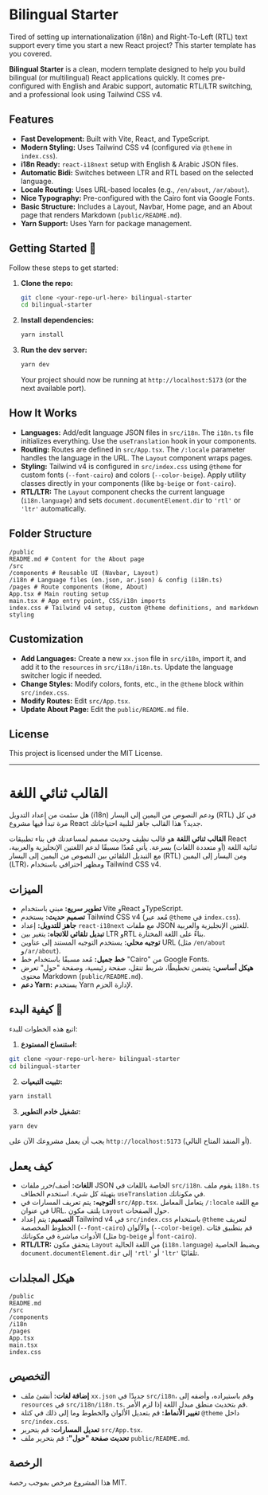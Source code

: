 # Bilingual Starter

Tired of setting up internationalization (i18n) and Right-To-Left (RTL) text support every time you start a new React project? This starter template has you covered.

**Bilingual Starter** is a clean, modern template designed to help you build bilingual (or multilingual) React applications quickly. It comes pre-configured with English and Arabic support, automatic RTL/LTR switching, and a professional look using Tailwind CSS v4.

## Features

- **Fast Development:** Built with Vite, React, and TypeScript.
- **Modern Styling:** Uses Tailwind CSS v4 (configured via `@theme` in `index.css`).
- **i18n Ready:** `react-i18next` setup with English & Arabic JSON files.
- **Automatic Bidi:** Switches between LTR and RTL based on the selected language.
- **Locale Routing:** Uses URL-based locales (e.g., `/en/about`, `/ar/about`).
- **Nice Typography:** Pre-configured with the Cairo font via Google Fonts.
- **Basic Structure:** Includes a Layout, Navbar, Home page, and an About page that renders Markdown (`public/README.md`).
- **Yarn Support:** Uses Yarn for package management.

## Getting Started 🚀

Follow these steps to get started:

1. **Clone the repo:**

   ```bash
   git clone <your-repo-url-here> bilingual-starter
   cd bilingual-starter
   ```

2. **Install dependencies:**

   ```bash
   yarn install
   ```

3. **Run the dev server:**

   ```bash
   yarn dev
   ```

   Your project should now be running at `http://localhost:5173` (or the next available port).

## How It Works

- **Languages:** Add/edit language JSON files in `src/i18n`. The `i18n.ts` file initializes everything. Use the `useTranslation` hook in your components.
- **Routing:** Routes are defined in `src/App.tsx`. The `/:locale` parameter handles the language in the URL. The `Layout` component wraps pages.
- **Styling:** Tailwind v4 is configured in `src/index.css` using `@theme` for custom fonts (`--font-cairo`) and colors (`--color-beige`). Apply utility classes directly in your components (like `bg-beige` or `font-cairo`).
- **RTL/LTR:** The `Layout` component checks the current language (`i18n.language`) and sets `document.documentElement.dir` to `'rtl'` or `'ltr'` automatically.

## Folder Structure

```
/public
README.md # Content for the About page
/src
/components # Reusable UI (Navbar, Layout)
/i18n # Language files (en.json, ar.json) & config (i18n.ts)
/pages # Route components (Home, About)
App.tsx # Main routing setup
main.tsx # App entry point, CSS/i18n imports
index.css # Tailwind v4 setup, custom @theme definitions, and markdown styling
```

## Customization

- **Add Languages:** Create a new `xx.json` file in `src/i18n`, import it, and add it to the `resources` in `src/i18n/i18n.ts`. Update the language switcher logic if needed.
- **Change Styles:** Modify colors, fonts, etc., in the `@theme` block within `src/index.css`.
- **Modify Routes:** Edit `src/App.tsx`.
- **Update About Page:** Edit the `public/README.md` file.

## License

This project is licensed under the MIT License.

---

# القالب ثنائي اللغة

هل سئمت من إعداد التدويل (i18n) ودعم النصوص من اليمين إلى اليسار (RTL) في كل مرة تبدأ فيها مشروع React جديد؟ هذا القالب جاهز لتلبية احتياجاتك.

**القالب ثنائي اللغة** هو قالب نظيف وحديث مصمم لمساعدتك في بناء تطبيقات React ثنائية اللغة (أو متعددة اللغات) بسرعة. يأتي مُعدًا مسبقًا لدعم اللغتين الإنجليزية والعربية، مع التبديل التلقائي بين النصوص من اليمين إلى اليسار (RTL) ومن اليسار إلى اليمين (LTR)، ومظهر احترافي باستخدام Tailwind CSS v4.

## الميزات

- **تطوير سريع:** مبني باستخدام Vite وReact وTypeScript.
- **تصميم حديث:** يستخدم Tailwind CSS v4 (مُعد عبر `@theme` في `index.css`).
- **جاهز للتدويل:** إعداد `react-i18next` مع ملفات JSON للغتين الإنجليزية والعربية.
- **تبديل تلقائي للاتجاه:** يتغير بين LTR وRTL بناءً على اللغة المختارة.
- **توجيه محلي:** يستخدم التوجيه المستند إلى عناوين URL (مثل `/en/about` و`/ar/about`).
- **خط جميل:** مُعد مسبقًا باستخدام خط "Cairo" من Google Fonts.
- **هيكل أساسي:** يتضمن تخطيطًا، شريط تنقل، صفحة رئيسية، وصفحة "حول" تعرض محتوى Markdown (`public/README.md`).
- **دعم Yarn:** يستخدم Yarn لإدارة الحزم.

## كيفية البدء 🚀

اتبع هذه الخطوات للبدء:

1. **استنساخ المستودع:**

```bash
git clone <your-repo-url-here> bilingual-starter
cd bilingual-starter
```

2. **تثبيت التبعيات:**

```bash
yarn install
```

3. **تشغيل خادم التطوير:**

```bash
yarn dev
```

يجب أن يعمل مشروعك الآن على `http://localhost:5173` (أو المنفذ المتاح التالي).

## كيف يعمل

- **اللغات:** أضف/حرر ملفات JSON الخاصة باللغات في `src/i18n`. يقوم ملف `i18n.ts` بتهيئة كل شيء. استخدم الخطاف `useTranslation` في مكوناتك.
- **التوجيه:** يتم تعريف المسارات في `src/App.tsx`. يتعامل المعامل `/:locale` مع اللغة في عنوان URL. يلتف مكون `Layout` حول الصفحات.
- **التصميم:** يتم إعداد Tailwind v4 في `src/index.css` باستخدام `@theme` لتعريف الخطوط المخصصة (`--font-cairo`) والألوان (`--color-beige`). قم بتطبيق فئات الأدوات مباشرة في مكوناتك (مثل `bg-beige` أو `font-cairo`).
- **RTL/LTR:** يتحقق مكون `Layout` من اللغة الحالية (`i18n.language`) ويضبط الخاصية `document.documentElement.dir` إلى `'rtl'` أو `'ltr'` تلقائيًا.

## هيكل المجلدات

```
/public
README.md
/src
/components
/i18n
/pages
App.tsx
main.tsx
index.css
```

## التخصيص

- **إضافة لغات:** أنشئ ملف `xx.json` جديدًا في `src/i18n`، وقم باستيراده، وأضفه إلى `resources` في `src/i18n/i18n.ts`. قم بتحديث منطق مبدل اللغة إذا لزم الأمر.
- **تغيير الأنماط:** قم بتعديل الألوان والخطوط وما إلى ذلك في كتلة `@theme` داخل `src/index.css`.
- **تعديل المسارات:** قم بتحرير `src/App.tsx`.
- **تحديث صفحة "حول":** قم بتحرير ملف `public/README.md`.

## الرخصة

هذا المشروع مرخص بموجب رخصة MIT.
